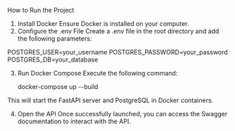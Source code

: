 How to Run the Project

1. Install Docker
  Ensure Docker is installed on your computer. 
2. Configure the .env File
  Create a .env file in the root directory and add the following parameters:

  POSTGRES_USER=your_username
  POSTGRES_PASSWORD=your_password
  POSTGRES_DB=your_database

3. Run Docker Compose
  Execute the following command:

    docker-compose up --build

  This will start the FastAPI server and PostgreSQL in Docker containers.

4. Open the API
  Once successfully launched, you can access the Swagger documentation to interact with the API.
